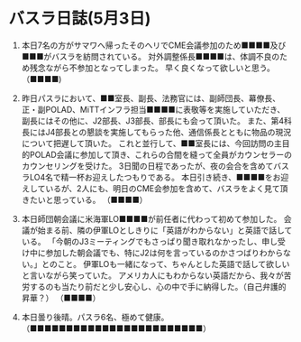 # バスラ日誌(5月3日)

1. 本日7名の方がサマワへ帰ったそのヘリでCME会議参加のため■■■■及び■■■がバスラを紡問されている。
    対外調整係長■■■■は、体調不良のため残念ながら不参加となってしまった。
    早く良くなって欲しいと思う。
    （■■■■)

2. 昨日パスラにおいて、■■室長、副長、法務官には、副師団長、幕僚長、正・副POLAD、MiTTインフラ担当■■■■に表敬等を実施していただき、副長にはその他に、J2部長、J3部長、部長にも会って頂いた。
   また、第4科長にはJ4部長との懇談を実施してもらった他、通信係長とともに物品の現況について把遅して頂いた。
   これと並行して、■■室長には、今回訪問の主目的POLAD会議に参加して頂き、これらの合間を縫って全員がカウンセラーのカウンセリングを受けた。
   3日聞の日程であったが、夜の会合を含めてバスラLO4名で精一杯お迎えしたつもりである。
   本日引き続き、■■■■をお迎えしているが、2人にも、明日のCME会参加を含めて、バスラをよく見て頂きたいと思っている。
   （■■■■）

3. 本日師団朝会議に米海軍LO■■■■が前任者に代わって初めて参加した。
   会議が始まる前、隣の伊軍LOとしきりに「英語がわからない」と英語で話している。
   「今朝のJ3ミーティングでもさっぱり聞き取れなかったし、申し受け中に参加した朝会議でも、特にJ2は何を言っているのかさつばりわからない。」とのこと。
   伊軍LOも一緒になって、ちゃんとした英語で話して欲しいと言いながら笑っていた。
   アメリカ人にもわからない英語だから、我々が苦労するのも当たり前だと少し安心し、心の中で手に納得した。（自己弁護的昇華？）
   （■■■■）

4. 本日曇り後晴。パスラ6名、極めて健康。
   （■■■■■■■■■■■■■■■■■■■■■■■■）

